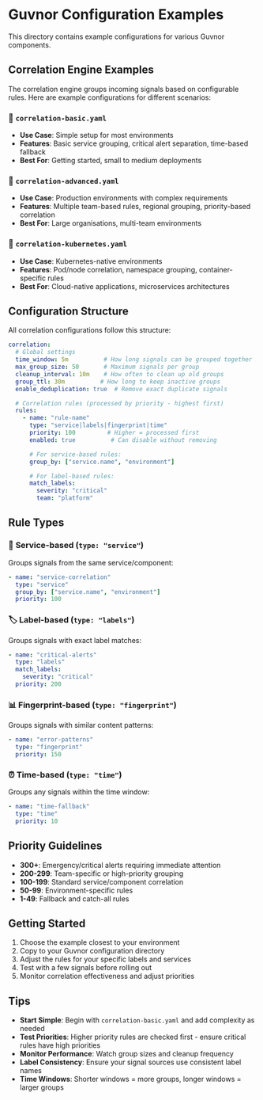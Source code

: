 # Guvnor Configuration Examples

This directory contains example configurations for various Guvnor components.

## Correlation Engine Examples

The correlation engine groups incoming signals based on configurable rules. Here are example configurations for different scenarios:

### 📁 `correlation-basic.yaml`
- **Use Case**: Simple setup for most environments
- **Features**: Basic service grouping, critical alert separation, time-based fallback
- **Best For**: Getting started, small to medium deployments

### 📁 `correlation-advanced.yaml`
- **Use Case**: Production environments with complex requirements
- **Features**: Multiple team-based rules, regional grouping, priority-based correlation
- **Best For**: Large organisations, multi-team environments

### 📁 `correlation-kubernetes.yaml`
- **Use Case**: Kubernetes-native environments
- **Features**: Pod/node correlation, namespace grouping, container-specific rules
- **Best For**: Cloud-native applications, microservices architectures

## Configuration Structure

All correlation configurations follow this structure:

```yaml
correlation:
  # Global settings
  time_window: 5m          # How long signals can be grouped together
  max_group_size: 50       # Maximum signals per group
  cleanup_interval: 10m    # How often to clean up old groups
  group_ttl: 30m          # How long to keep inactive groups
  enable_deduplication: true  # Remove exact duplicate signals

  # Correlation rules (processed by priority - highest first)
  rules:
    - name: "rule-name"
      type: "service|labels|fingerprint|time"
      priority: 100         # Higher = processed first
      enabled: true          # Can disable without removing

      # For service-based rules:
      group_by: ["service.name", "environment"]

      # For label-based rules:
      match_labels:
        severity: "critical"
        team: "platform"
```

## Rule Types

### 🔄 **Service-based** (`type: "service"`)
Groups signals from the same service/component:
```yaml
- name: "service-correlation"
  type: "service"
  group_by: ["service.name", "environment"]
  priority: 100
```

### 🏷️ **Label-based** (`type: "labels"`)
Groups signals with exact label matches:
```yaml
- name: "critical-alerts"
  type: "labels"
  match_labels:
    severity: "critical"
  priority: 200
```

### 📊 **Fingerprint-based** (`type: "fingerprint"`)
Groups signals with similar content patterns:
```yaml
- name: "error-patterns"
  type: "fingerprint"
  priority: 150
```

### ⏰ **Time-based** (`type: "time"`)
Groups any signals within the time window:
```yaml
- name: "time-fallback"
  type: "time"
  priority: 10
```

## Priority Guidelines

- **300+**: Emergency/critical alerts requiring immediate attention
- **200-299**: Team-specific or high-priority grouping
- **100-199**: Standard service/component correlation
- **50-99**: Environment-specific rules
- **1-49**: Fallback and catch-all rules

## Getting Started

1. Choose the example closest to your environment
2. Copy to your Guvnor configuration directory
3. Adjust the rules for your specific labels and services
4. Test with a few signals before rolling out
5. Monitor correlation effectiveness and adjust priorities

## Tips

- **Start Simple**: Begin with `correlation-basic.yaml` and add complexity as needed
- **Test Priorities**: Higher priority rules are checked first - ensure critical rules have high priorities
- **Monitor Performance**: Watch group sizes and cleanup frequency
- **Label Consistency**: Ensure your signal sources use consistent label names
- **Time Windows**: Shorter windows = more groups, longer windows = larger groups
